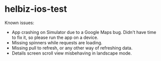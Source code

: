 # helbiz-ios-test

Known issues:
- App crashing on Simulator due to a Google Maps bug. 
Didn't have time to fix it, so please run the app on a device.
- Missing spinners while requests are loading.
- Missing pull to refresh, or any other way of refreshing data.
- Details screen scroll view misbehaving in landscape mode.
